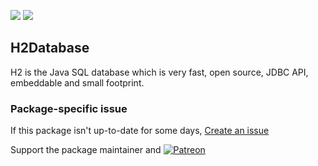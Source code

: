 [![](https://img.shields.io/chocolatey/v/h2database?color=green&label=h2database)](https://chocolatey.org/packages/h2database) [![](https://img.shields.io/chocolatey/dt/h2database)](https://chocolatey.org/packages/h2database)

## H2Database
H2 is the Java SQL database which is very fast, open source, JDBC API, embeddable and small footprint.

### Package-specific issue
If this package isn't up-to-date for some days, [Create an issue](https://github.com/tunisiano187/Chocolatey-packages/issues/new/choose)

Support the package maintainer and [![Patreon](https://cdn.jsdelivr.net/gh/tunisiano187/Chocolatey-packages@d15c4e19c709e7148588d4523ffc6dd3cd3c7e5e/icons/patreon.png)](https://www.patreon.com/tunisiano)
